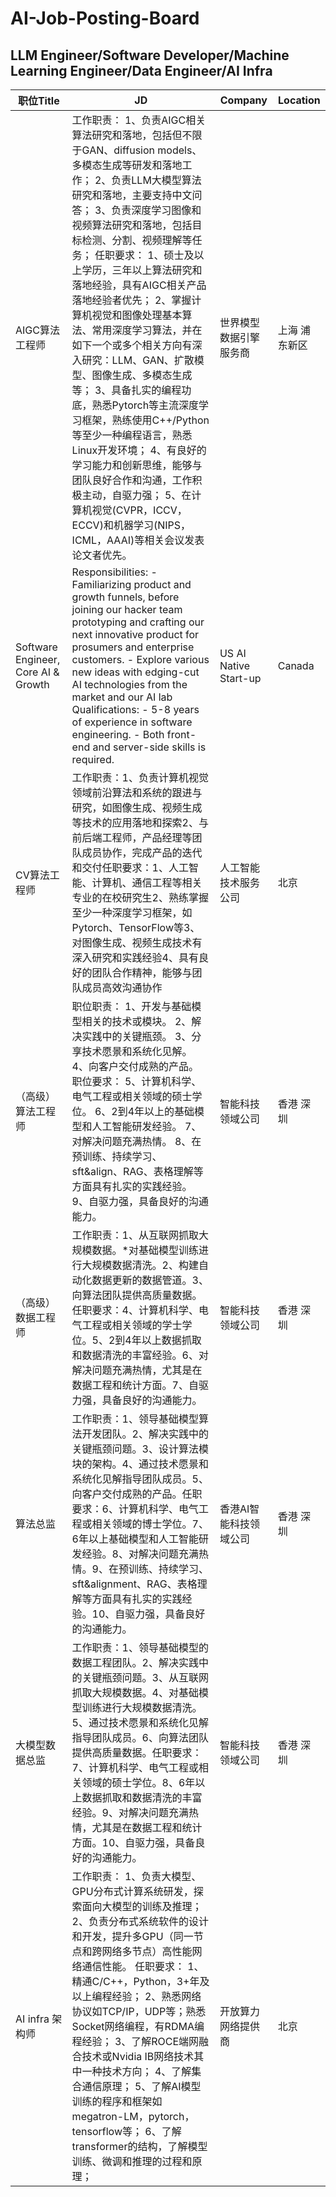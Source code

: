 # AI-Job-Posting-Board

## LLM Engineer/Software Developer/Machine Learning Engineer/Data Engineer/AI Infra

| 职位Title  | JD | Company | Location |
|----|----|----|----|
| AIGC算法工程师 | 工作职责： 1、负责AIGC相关算法研究和落地，包括但不限于GAN、diffusion models、多模态生成等研发和落地工作； 2、负责LLM大模型算法研究和落地，主要支持中文问答； 3、负责深度学习图像和视频算法研究和落地，包括目标检测、分割、视频理解等任务； 任职要求： 1、硕士及以上学历，三年以上算法研究和落地经验，具有AIGC相关产品落地经验者优先； 2、掌握计算机视觉和图像处理基本算法、常用深度学习算法，并在如下一个或多个相关方向有深入研究：LLM、GAN、扩散模型、图像生成、多模态生成等； 3、具备扎实的编程功底，熟悉Pytorch等主流深度学习框架，熟练使用C++/Python等至少一种编程语言，熟悉Linux开发环境； 4、有良好的学习能力和创新思维，能够与团队良好合作和沟通，工作积极主动，自驱力强； 5、在计算机视觉(CVPR，ICCV，ECCV)和机器学习(NIPS，ICML，AAAI)等相关会议发表论文者优先。 | 世界模型数据引擎服务商  |上海 浦东新区|
| Software Engineer, Core AI & Growth | Responsibilities: - Familiarizing product and growth funnels, before joining our hacker team prototyping and crafting our next innovative product for prosumers and enterprise customers. - Explore various new ideas with edging-cut AI technologies from the market and our AI lab Qualifications: - 5-8 years of experience in software engineering. - Both front-end and server-side skills is required. | US AI Native Start-up |Canada|
| CV算法工程师 | 工作职责：1、负责计算机视觉领域前沿算法和系统的跟进与研究，如图像生成、视频生成等技术的应用落地和探索2、与前后端工程师，产品经理等团队成员协作，完成产品的迭代和交付任职要求：1、人工智能、计算机、通信工程等相关专业的在校研究生2、熟练掌握至少一种深度学习框架，如Pytorch、TensorFlow等3、对图像生成、视频生成技术有深入研究和实践经验4、具有良好的团队合作精神，能够与团队成员高效沟通协作 | 人工智能技术服务公司  |北京|
| （高级）算法工程师 | 职位职责： 1、开发与基础模型相关的技术或模块。 2、解决实践中的关键瓶颈。 3、分享技术愿景和系统化见解。 4、向客户交付成熟的产品。 职位要求： 5、计算机科学、电气工程或相关领域的硕士学位。 6、2到4年以上的基础模型和人工智能研发经验。 7、对解决问题充满热情。 8、在预训练、持续学习、sft&align、RAG、表格理解等方面具有扎实的实践经验。 9、自驱力强，具备良好的沟通能力。 | 智能科技领域公司 |香港 深圳|
| （高级）数据工程师 | 工作职责：1、从互联网抓取大规模数据。*对基础模型训练进行大规模数据清洗。2、构建自动化数据更新的数据管道。3、向算法团队提供高质量数据。任职要求：4、计算机科学、电气工程或相关领域的学士学位。5、2到4年以上数据抓取和数据清洗的丰富经验。6、对解决问题充满热情，尤其是在数据工程和统计方面。7、自驱力强，具备良好的沟通能力。 | 智能科技领域公司 |香港 深圳|
| 算法总监 | 工作职责：1、领导基础模型算法开发团队。2、解决实践中的关键瓶颈问题。3、设计算法模块的架构。4、通过技术愿景和系统化见解指导团队成员。5、向客户交付成熟的产品。任职要求：6、计算机科学、电气工程或相关领域的博士学位。7、6年以上基础模型和人工智能研发经验。8、对解决问题充满热情。9、在预训练、持续学习、sft&alignment、RAG、表格理解等方面具有扎实的实践经验。10、自驱力强，具备良好的沟通能力。 | 香港AI智能科技领域公司 |香港 深圳|
| 大模型数据总监 | 工作职责：1、领导基础模型的数据工程团队。2、解决实践中的关键瓶颈问题。3、从互联网抓取大规模数据。4、对基础模型训练进行大规模数据清洗。5、通过技术愿景和系统化见解指导团队成员。6、向算法团队提供高质量数据。任职要求：7、计算机科学、电气工程或相关领域的硕士学位。8、6年以上数据抓取和数据清洗的丰富经验。9、对解决问题充满热情，尤其是在数据工程和统计方面。10、自驱力强，具备良好的沟通能力。 | 智能科技领域公司 |香港 深圳|
| AI infra 架构师 | 工作职责： 1、负责大模型、GPU分布式计算系统研发，探索面向大模型的训练及推理； 2、负责分布式系统软件的设计和开发，提升多GPU（同一节点和跨网络多节点）高性能网络通信性能。 任职要求： 1、精通C/C++，Python，3+年及以上编程经验； 2、熟悉网络协议如TCP/IP，UDP等；熟悉Socket网络编程，有RDMA编程经验； 3、了解ROCE端网融合技术或Nvidia IB网络技术其中一种技术方向； 4、了解集合通信原理； 5、了解AI模型训练的程序和框架如megatron-LM，pytorch，tensorflow等； 6、了解transformer的结构，了解模型训练、微调和推理的过程和原理； | 开放算力网络提供商 |北京|
